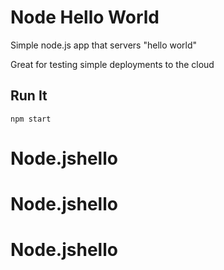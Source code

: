 # Node Hello World

Simple node.js app that servers "hello world"

Great for testing simple deployments to the cloud

## Run It

`npm start`
# Node.jshello
# Node.jshello
# Node.jshello
